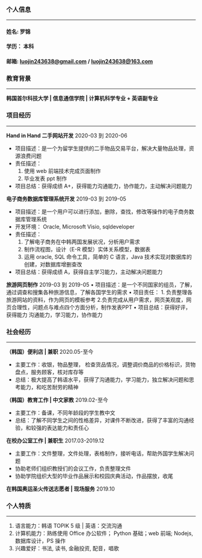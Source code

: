 
### 个人信息
_____________________________________________________________________________________________
#### 姓名: 罗锦
#### 学历： 本科
#### 邮箱: luojin243638@gmail.com / luojin243638@163.com


  

### 教育背景
_____________________________________________________________________________________________
**韩国首尔科技大学 | 信息通信学院 | 计算机科学专业 + 英语副专业**   




### 项目经历
_____________________________________________________________________________________________
**Hand in Hand 二手网站开发**  2020-03 到 2020-06
- 项目描述：是一个为留学生提供的二手物品交易平台，解决大量物品处理，资源浪费问题
- 责任描述： 
    1. 使用 web 前端技术完成页面制作
    2. 毕业发表 ppt 制作
- 项目总结：获得成绩 A+，获得能力沟通能力，协作能力，主动解决问题能力

**电子商务数据库管理系统开发** 2019-03 到 2019-05
- 项目描述：是一个用户可以进行添加，删除，查找，修改等操作的电子商务数据库管理系统
- 开发环境： Oracle, Microsoft Visio, sqldeveloper
- 责任描述：
    1. 了解电子商务在中韩两国发展状况，分析用户需求
    2. 制作流程图，设计（E-R 模型）实体关系模型，数据表
    3. 运用 oracle, SQL 命令工具，简单的 C 语言，Java 技术实现对数据库的创建，对数据库增删查改
- 项目总结：获得成绩 A，获得自主学习能力，主动解决问题能力

**旅游网页制作** 2019-03 到 2019-05
• 项目描述：是一个不同国家的组员，了解，通过调查和搜集各种旅游信息，了解各国学生的需求
• 项目责任： 
      1. 负责整理各旅游网站的资料，作为网页的模板参考
      2.负责完成从用户需求，网页美观度，网页合理性，问题点与难点四个方面分析，制作发表PPT
• 项目总结：获得好评，获得能力 沟通能力，学习能力，协作能力





### 社会经历
_____________________________________________________________________________________________
**（韩国）便利店 | 兼职** 2020.05-至今
- 主要工作：收银，物品整理， 检查货品情况，调整调价商品的价格标识，货物盘点，服务顾客，核对库存等
- 总结：极大提高了韩语水平，获得了沟通能力，学习能力，独立解决问题和思考能力，和吃苦耐劳的精神

**（韩国）教育工作 | 中文家教** 2019.02-至今
- 主要工作：备课，不同年龄段的学生教中文
- 总结：了解不同学生之间的性格差异，对课件不断改进，获得了丰富的沟通经验，和较强的表达能力和责任心

**在校办公室工作 | 兼职生** 2017.03-2019.12
- 主要工作：文件整理，文件处理，表格制作，接听电话，帮助外国学生解决问题
- 协助老师们组织教授们的会议工作，负责整理文件
- 协助学院组织大型的毕业作品展示和校园庆典活动，作品摆放，收尾

**在韩国奥运圣火传送志愿者 | 现场服务** 2019.10





### 个人特质 
_____________________________________________________________________________________________
1. 语言能力：韩语 TOPIK 5 级  | 英语：交流沟通
2. 计算机能力：熟练使用 Office 办公软件； Python 基础；web 前端; Nodejs, 数据库设计，PS 操作
3. 兴趣爱好：书法, 读书, 金融投资, 配音，唱歌






